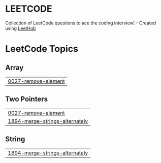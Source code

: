 # LEETCODE
Collection of LeetCode questions to ace the coding interview! - Created using [LeetHub](https://github.com/QasimWani/LeetHub)

<!---LeetCode Topics Start-->
# LeetCode Topics
## Array
|  |
| ------- |
| [0027-remove-element](https://github.com/ASEEMNIHAL1/LEETCODE/tree/master/0027-remove-element) |
## Two Pointers
|  |
| ------- |
| [0027-remove-element](https://github.com/ASEEMNIHAL1/LEETCODE/tree/master/0027-remove-element) |
| [1894-merge-strings-alternately](https://github.com/ASEEMNIHAL1/LEETCODE/tree/master/1894-merge-strings-alternately) |
## String
|  |
| ------- |
| [1894-merge-strings-alternately](https://github.com/ASEEMNIHAL1/LEETCODE/tree/master/1894-merge-strings-alternately) |
<!---LeetCode Topics End-->